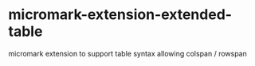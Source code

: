 # micromark-extension-extended-table
micromark extension to support table syntax allowing colspan / rowspan
